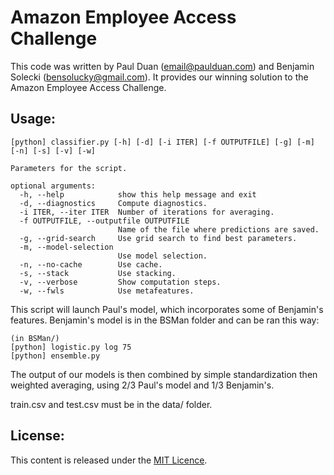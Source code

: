 Amazon Employee Access Challenge
================================

This code was written by Paul Duan (<email@paulduan.com>) and Benjamin Solecki (<bensolucky@gmail.com>).
It provides our winning solution to the Amazon Employee Access Challenge.


Usage:
---------------
    [python] classifier.py [-h] [-d] [-i ITER] [-f OUTPUTFILE] [-g] [-m] [-n] [-s] [-v] [-w]

    Parameters for the script.

    optional arguments:
      -h, --help            show this help message and exit
      -d, --diagnostics     Compute diagnostics.
      -i ITER, --iter ITER  Number of iterations for averaging.
      -f OUTPUTFILE, --outputfile OUTPUTFILE
                            Name of the file where predictions are saved.
      -g, --grid-search     Use grid search to find best parameters.
      -m, --model-selection
                            Use model selection.
      -n, --no-cache        Use cache.
      -s, --stack           Use stacking.
      -v, --verbose         Show computation steps.
      -w, --fwls            Use metafeatures.


This script will launch Paul's model, which incorporates some of Benjamin's features.
Benjamin's model is in the BSMan folder and can be ran this way:  

    (in BSMan/)
    [python] logistic.py log 75
    [python] ensemble.py

The output of our models is then combined by simple standardization then weighted averaging, using 2/3 Paul's model and 1/3 Benjamin's.


train.csv and test.csv must be in the data/ folder.

License:
---------------
This content is released under the [MIT Licence](http://opensource.org/licenses/MIT).
